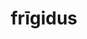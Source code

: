 ---
title: frīgidus
meaning: cool
pos: totadjective
femstem: frīgid
femend: a
neutstem: frīgid
neutend: um
six: y
---